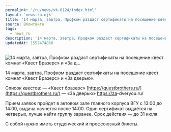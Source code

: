 ```yaml
---
permalink: '/ru/news/vk-6124/index.html'
layout: 'news.ru.njk'
title: '14 марта, завтра, Профком раздаст сертификаты на посещение квест комнат «Квест Бразерс» и «За д…'
source: ВКонтакте
tags:
  - news_ru
description: '14 марта, завтра, Профком раздаст сертификаты на посещение квест комнат «Квест Бразерс» и «За д…'
updatedAt: 1552474860
---
```

![14 марта, завтра, Профком раздаст сертификаты на посещение квест комнат «Квест Бразерс» и «За д…](https://sun9-18.userapi.com/impf/c850416/v850416936/1cb5/kjG4-S4_MrA.jpg?size=1024x642&quality=96&proxy=1&sign=d9a8659ec620118f6a72913e5120daf0&c_uniq_tag=-0_pMPw9gxCLBpSTfS48uYC0EZ__7xWQl33KWBVndY8&type=album)

14 марта, завтра, Профком раздаст сертификаты на посещение квест комнат «Квест Бразерс» и «За дверью».

Список квестов:
— «Квест бразерс» [https://questbrothers.ru/](https://questbrothers.ru/)
— «За дверью» [https://za](https://za)-dveryou.ru/

Прием заявок пройдет в актовом зале главного корпуса ВГУ с 13:00 до 14:00, выдача начнется после 14:00. Один сертификат выдаётся на четверых, лучше найти группу заранее. Срок действия — до 31 июля.

С собой нужно иметь студенческий и профсоюзный билеты.
